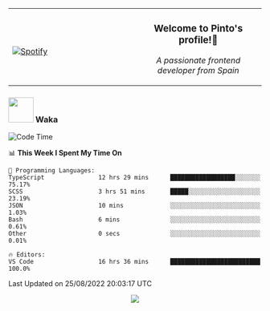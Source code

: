 <table width="100%" align="center"> 
  <tr>
  <td width="50%">
      
&nbsp; <br> [![Spotify](https://novatorem-zeta-rust.vercel.app/api/spotify)](https://open.spotify.com/user/novatorem-zeta-rust)

  </td>
  <td width="50%">
    <h3 align="center">Welcome to Pinto's profile!👋</h3>
    <p align="center"><em>A passionate frontend developer from Spain</em></p>
  </td>
  </table>

### <img src="https://media.giphy.com/media/VgCDAzcKvsR6OM0uWg/giphy.gif" width="50"> Waka

  <!--START_SECTION:waka-->
![Code Time](http://img.shields.io/badge/Code%20Time-785%20hrs%2013%20mins-blue)

📊 **This Week I Spent My Time On** 

```text
💬 Programming Languages: 
TypeScript               12 hrs 29 mins      ██████████████████░░░░░░░   75.17% 
SCSS                     3 hrs 51 mins       █████░░░░░░░░░░░░░░░░░░░░   23.19% 
JSON                     10 mins             ░░░░░░░░░░░░░░░░░░░░░░░░░   1.03% 
Bash                     6 mins              ░░░░░░░░░░░░░░░░░░░░░░░░░   0.61% 
Other                    0 secs              ░░░░░░░░░░░░░░░░░░░░░░░░░   0.01%

🔥 Editors: 
VS Code                  16 hrs 36 mins      █████████████████████████   100.0%

```


 Last Updated on 25/08/2022 20:03:17 UTC
<!--END_SECTION:waka-->

<div align="center">
<img src="https://github-readme-stats-gilt-tau.vercel.app/api/top-langs/?username=pinto-hub&layout=compact&theme=dracula" />
</div>
